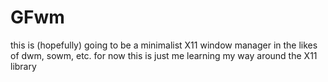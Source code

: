 # GFwm

this is (hopefully) going to be a minimalist X11 window manager in the likes of dwm, sowm, etc.
for now this is just me learning my way around the X11 library
